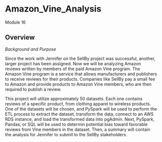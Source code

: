 # Amazon_Vine_Analysis
Module 16

## Overview
*Background and Purpose*

Since the work with Jennifer on the SellBy project was successful, another, larger project has been assigned. Now we will be analyzing Amazon reviews written by members of the paid Amazon Vine program. The Amazon Vine program is a service that allows manufacturers and publishers to receive reviews for their products. Companies like SellBy pay a small fee to Amazon and provide products to Amazon Vine members, who are then required to publish a review.

This project will utilize approximately 50 datasets. Each one contains reviews of a specific product, from clothing apparel to wireless products. One of the datasets will be chosen, and PySpark will be used to perform the ETL process to extract the dataset, transform the data, connect to an AWS RDS instance, and load the transformed data into pgAdmin. Next, PySpark, Pandas, or SQL will be used to determin potential bias toward favorable reviews from Vine members in the dataset. Then, a summary will contain the analysis for Jennifer to submit to the SellBy stakeholders.
